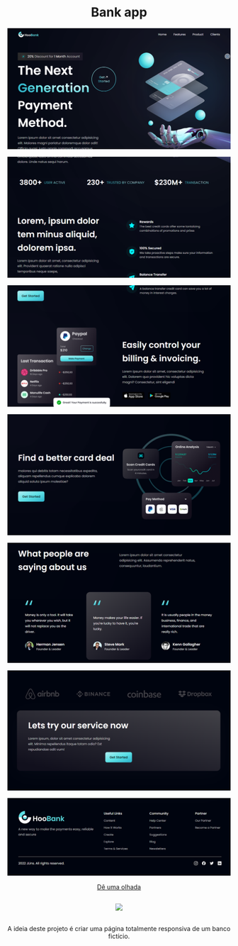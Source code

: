 <h1 align='center'>Bank app</h1>

<p align="center">
  <img src="https://github.com/juliolecy/bank-app/blob/main/perfil/1.png" width="max-content" title="hover text">
</p>

<p align="center">
  <img src="https://github.com/juliolecy/bank-app/blob/main/perfil/2.png" width="max-content" title="hover text">
</p>

<p align="center">
  <img src="https://github.com/juliolecy/bank-app/blob/main/perfil/3.png" width="max-content" title="hover text">
</p>

<p align="center">
  <img src="https://github.com/juliolecy/bank-app/blob/main/perfil/4.png" width="max-content" title="hover text">
</p>

<p align="center">
  <img src="https://github.com/juliolecy/bank-app/blob/main/perfil/5.png" width="max-content" title="hover text">
</p>

<p align="center">
  <img src="https://github.com/juliolecy/bank-app/blob/main/perfil/6.png" width="max-content" title="hover text">
</p>

<p align="center">
  <img src="https://github.com/juliolecy/bank-app/blob/main/perfil/7.png" width="max-content" title="hover text">
</p>


<div align='center'>
<a target='_blank' href='https://jlins-netflixclone.netlify.app'>Dê uma olhada</a>
</div>

##

<div  align="center">

  <a>
    <img src="https://skillicons.dev/icons?i=react,js,html,css,nodejs,tailwind" />
  </a>
  
  ##
  
  <p align="center">
 A ideia deste projeto é criar uma página totalmente responsiva de um banco fictício. 
</p>

</div>
